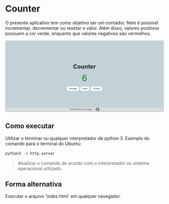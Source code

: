 # Counter

O presente aplicativo tem como objetivo ser um contador.
Nele é possível incrementar, decrementar ou resetar o valor.
Além disso, valores positivos possuem a cor verde, enquanto que valores negativos são vermelhos.

![Screenshot](images/screenshot.png)

## Como executar

Utilizar o terminar ou qualquer interpretador de python 3.
Exemplo do comando para o terminal do Ubuntu:

```bash
python3 -m http.server
```

> Atualizar o comando de acordo com o interpretador ou sistema operacional utilizado.

## Forma alternativa

Executar o arquivo 'index.html' em qualquer navegador.